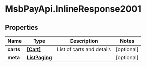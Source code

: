 # MsbPayApi.InlineResponse2001

## Properties
Name | Type | Description | Notes
------------ | ------------- | ------------- | -------------
**carts** | [**[Cart]**](Cart.md) | List of carts and details | [optional] 
**meta** | [**ListPaging**](ListPaging.md) |  | [optional] 
